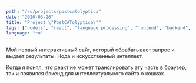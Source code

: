 ```yaml
---
path: "/ru/projects/postcatolyptica"
date: "2020-03-26"
title: "Project \"PostCATolyptica\""
tags: ["nodejs", "react", "language processing", "fontend", "backend", "web"]
language: "ru"
---
```


Мой первый интерактивный сайт, который обрабатывает запрос и выдает результаты. Нода и искусственный интеллект.

Когда я понял, что реакт не может транслировать эту часть в браузер, так и появился бэкенд для интеллектуального сайта о кошках.
